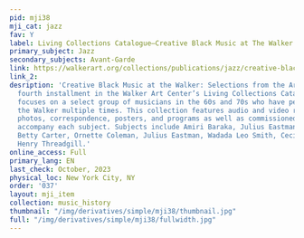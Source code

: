 ```yaml
---
pid: mji38
mji_cat: jazz
fav: Y
label: Living Collections Catalogue—Creative Black Music at The Walker
primary_subject: Jazz
secondary_subjects: Avant-Garde
link: https://walkerart.org/collections/publications/jazz/creative-black-music-at-the-walker-selections-from-the-archives
link_2: 
desription: 'Creative Black Music at the Walker: Selections from the Archives is the
  fourth installment in the Walker Art Center’s Living Collections Catalogue that
  focuses on a select group of musicians in the 60s and 70s who have performed at
  the Walker multiple times. This collection features audio and video recordings,
  photos, correspondence, posters, and programs as well as commissioned essays to
  accompany each subject. Subjects include Amiri Baraka, Julius Eastman, Anthony Braxton,
  Betty Carter, Ornette Coleman, Julius Eastman, Wadada Leo Smith, Cecil Taylor, and
  Henry Threadgill.'
online_access: Full
primary_lang: EN
last_check: October, 2023
physical_loc: New York City, NY
order: '037'
layout: mji_item
collection: music_history
thumbnail: "/img/derivatives/simple/mji38/thumbnail.jpg"
full: "/img/derivatives/simple/mji38/fullwidth.jpg"
---
```


